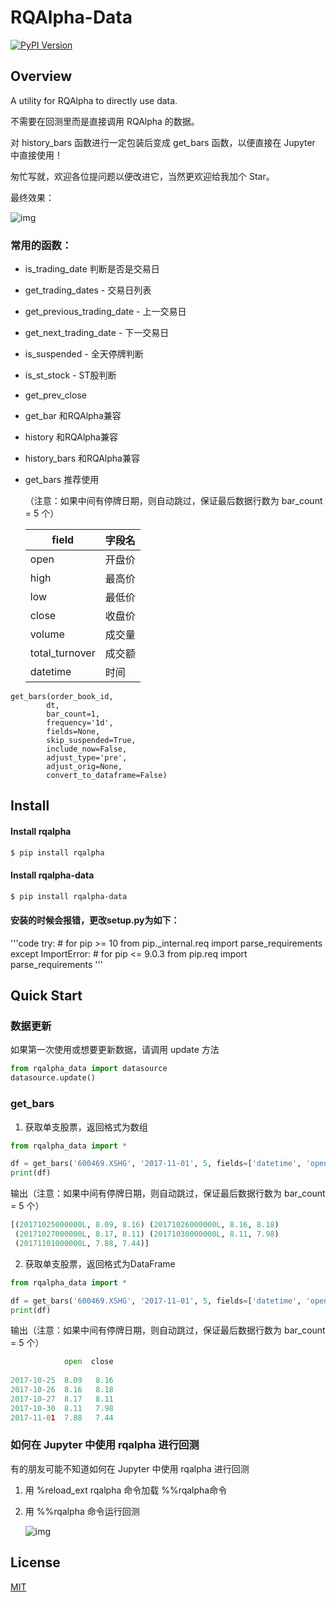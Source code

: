 # RQAlpha-Data

[![PyPI Version](https://img.shields.io/pypi/v/rqalpha-data.svg)](https://pypi.python.org/pypi/rqalpha-data)

## Overview
A utility for RQAlpha to directly use data.

不需要在回测里而是直接调用 RQAlpha 的数据。



对 history_bars 函数进行一定包装后变成 get_bars 函数，以便直接在 Jupyter 中直接使用！

匆忙写就，欢迎各位提问题以便改进它，当然更欢迎给我加个 Star。

最终效果：

![img](https://pic3.zhimg.com/50/v2-6cdf9e049c3d738cace34500537008ee.jpg)

### 常用的函数：

* is_trading_date 判断是否是交易日

* get_trading_dates - 交易日列表

* get_previous_trading_date - 上一交易日

* get_next_trading_date - 下一交易日

* is_suspended - 全天停牌判断

* is_st_stock - ST股判断​

* get_prev_close

* get_bar 和RQAlpha兼容

* history 和RQAlpha兼容

* history_bars 和RQAlpha兼容

* get_bars 推荐使用

  （注意：如果中间有停牌日期，则自动跳过，保证最后数据行数为 bar_count = 5 个）

  | field          | 字段名  |
  | -------------- | ---- |
  | open           | 开盘价  |
  | high           | 最高价  |
  | low            | 最低价  |
  | close          | 收盘价  |
  | volume         | 成交量  |
  | total_turnover | 成交额  |
  | datetime       | 时间   |



```
get_bars(order_book_id,
        dt,
        bar_count=1,
        frequency='1d',
        fields=None,
        skip_suspended=True,
        include_now=False,
        adjust_type='pre',
        adjust_orig=None,
        convert_to_dataframe=False)
```

## Install

#### Install rqalpha
```bash
$ pip install rqalpha
```

#### Install rqalpha-data
```bash
$ pip install rqalpha-data
```
#### 安装的时候会报错，更改setup.py为如下：
'''code
try: # for pip >= 10
    from pip._internal.req import parse_requirements
except ImportError: # for pip <= 9.0.3
    from pip.req import parse_requirements
'''

## Quick Start

### 数据更新

如果第一次使用或想要更新数据，请调用 update 方法

```python
from rqalpha_data import datasource
datasource.update()
```

### get_bars

1. 获取单支股票，返回格式为数组

```python
from rqalpha_data import *

df = get_bars('600469.XSHG', '2017-11-01', 5, fields=['datetime', 'open', 'close'])
print(df)
```

输出（注意：如果中间有停牌日期，则自动跳过，保证最后数据行数为 bar_count = 5 个）

```python
[(20171025000000L, 8.09, 8.16) (20171026000000L, 8.16, 8.18)
 (20171027000000L, 8.17, 8.11) (20171030000000L, 8.11, 7.98)
 (20171101000000L, 7.88, 7.44)]
```



2. 获取单支股票，返回格式为DataFrame

```python
from rqalpha_data import *

df = get_bars('600469.XSHG', '2017-11-01', 5, fields=['datetime', 'open', 'close'], convert_to_dataframe=True)
print(df)
```

输出（注意：如果中间有停牌日期，则自动跳过，保证最后数据行数为 bar_count = 5 个）

```python
            open  close
                       
2017-10-25  8.09   8.16
2017-10-26  8.16   8.18
2017-10-27  8.17   8.11
2017-10-30  8.11   7.98
2017-11-01  7.88   7.44
```



### 如何在 Jupyter 中使用 rqalpha 进行回测
有的朋友可能不知道如何在 Jupyter 中使用 rqalpha 进行回测

1. 用 %reload_ext rqalpha 命令加载 %%rqalpha命令

2. 用 %%rqalpha 命令运行回测

   ![img](https://pic1.zhimg.com/50/v2-8ce420194c0627d5eff59913c0b513f0.jpg)

## License

[MIT](https://tldrlegal.com/license/mit-license)

